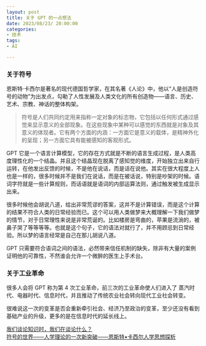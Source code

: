 ```yaml
---
layout: post
title: 关于 GPT 的一点想法
date: 2023/08/23/ 20:00:00
categories:
- 技术
tags:
- AI

---
```


### 关于符号

恩斯特·卡西尔是著名的现代德国哲学家，在其名著《人论》中，他以“人是创造符号的动物”为出发点，勾勒了人性发展及人类文化的所有创造物——语言、历史、艺术、宗教、神话的整体构架。

> 符号是人们共同约定用来指称一定对象的标志物，它包括以任何形式通过感觉来显示意义的全部现象。在这些现象中某种可以感觉的东西就是对象及其意义的体现者。它有两个方面的内涵：一方面它是意义的载体，是精神外化的呈现；另一方面它具有能被感知的客观形式。

GPT 它是一个语言计算模型，它的存在方式就是不断的语言生成过程，是人类高度理性化的一个结晶。并且这个结晶现在脱离了感知觉的维度，开始独立出来自行运转，在他发出反馈的时候，不是他在说话，而是话在说他。其实在很大程度上人也是一样的，很多时候并不是我们在说话，而是在被话说，特别是吵架的时候。语词字符就是一些计算规则，而话语就是语词的内部运算法则，通过触发被生成显示出来。

很多时候他会胡说八道，给出非常荒谬的答案，这并不是计算错误，而是这个计算的结果不符合人类的日常经验而已。这个可以用人类做梦来大概理解一下我们做梦的情节，对于日常理性来说是非常荒诞的。比如楼房是弯曲的，苹果是流淌的，被鼻子哭了等等等等。也就是这个句子，它的语法对就行了，并不用顾忌到日常经验。所以梦的语言经常是自己在那儿胡说八道。

GPT 只需要符合语词之间的语法，必然带来信任机制的缺失，除非有大量的案例证明他的可靠性，不然谁会允许一个微醉的医生上手术台。

### 关于工业革命

很多人会将 GPT 称为第 4 次工业革命，前三次的工业革命使人们进入了 蒸汽时代、电器时代、信息时代，并且推动了传统农业社会转向现代工业社会转变。

很难说这一次的变革是否会重新牵引社会、经济乃至政治的变革，至少还没有看到基础产业的升级，更多的是在信息时代的延长线上。

[我们谈论知识时，我们在谈论什么？](https://blog.naaln.com/2023/04/newsletter-18/#%E5%BD%93%E6%88%91%E4%BB%AC%E8%B0%88%E8%AE%BA%E7%9F%A5%E8%AF%86%E6%97%B6%EF%BC%8C%E6%88%91%E4%BB%AC%E5%9C%A8%E8%B0%88%E8%AE%BA%E4%BB%80%E4%B9%88%EF%BC%9F)  
[符号的世界——人学理论的一次新突破——恩斯特•卡西尔人学思想探析](http://www.semiotics.net.cn/index.php/view/index/theory/2945)
